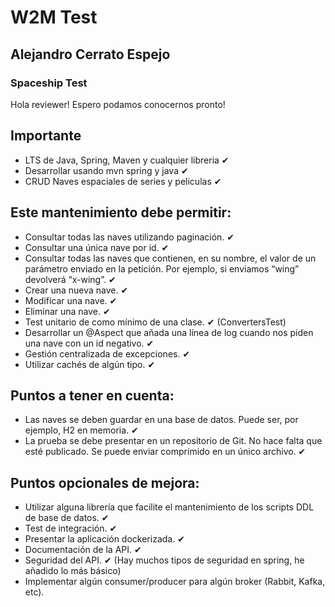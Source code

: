 # W2M Test 
## Alejandro Cerrato Espejo
### Spaceship Test

Hola reviewer! Espero podamos conocernos pronto!



## Importante
* LTS de Java, Spring, Maven y cualquier libreria ✔
* Desarrollar usando mvn spring y java ✔
* CRUD Naves espaciales de series y peliculas ✔

## Este mantenimiento debe permitir:
* Consultar todas las naves utilizando paginación.  ✔
* Consultar una única nave por id.  ✔
* Consultar todas las naves que contienen, en su nombre, el valor de un parámetro enviado en
  la petición. Por ejemplo, si enviamos “wing” devolverá “x-wing”.  ✔
* Crear una nueva nave.  ✔
* Modificar una nave.  ✔
* Eliminar una nave.  ✔
* Test unitario de como mínimo de una clase. ✔ (ConvertersTest)
* Desarrollar un @Aspect que añada una línea de log cuando nos piden una nave con un id
  negativo. ✔
* Gestión centralizada de excepciones. ✔
* Utilizar cachés de algún tipo.  ✔

## Puntos a tener en cuenta:
* Las naves se deben guardar en una base de datos. Puede ser, por ejemplo, H2 en memoria.  ✔
* La prueba se debe presentar en un repositorio de Git. No hace falta que esté publicado. Se
  puede enviar comprimido en un único archivo.  ✔

## Puntos opcionales de mejora:
* Utilizar alguna librería que facilite el mantenimiento de los scripts DDL de base de datos.  ✔
* Test de integración.  ✔
* Presentar la aplicación dockerizada.  ✔
* Documentación de la API. ✔
* Seguridad del API. ✔ (Hay muchos tipos de seguridad en spring, he añadido lo más básico)
* Implementar algún consumer/producer para algún broker (Rabbit, Kafka, etc).